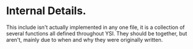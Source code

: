 # Internal Details.

This include isn't actually implemented in any one file, it is a collection of several functions all defined throughout YSI.  They should be together, but aren't, mainly due to when and why they were originally written.

